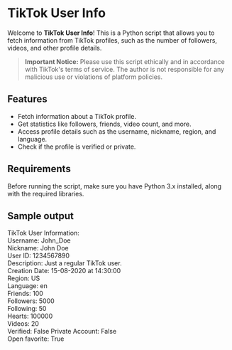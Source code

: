 # TikTok User Info 

Welcome to **TikTok User Info**! This is a Python script that allows you to fetch information from TikTok profiles, such as the number of followers, videos, and other profile details.

> **Important Notice:** Please use this script ethically and in accordance with TikTok's terms of service. The author is not responsible for any malicious use or violations of platform policies.

## Features

- Fetch information about a TikTok profile.
- Get statistics like followers, friends, video count, and more.
- Access profile details such as the username, nickname, region, and language.
- Check if the profile is verified or private.

## Requirements

Before running the script, make sure you have Python 3.x installed, along with the required libraries.

## Sample output

TikTok User Information:                    
Username: John_Doe                          
Nickname: John Doe                    
User ID: 1234567890                   
Description: Just a regular TikTok user.                   
Creation Date: 15-08-2020 at 14:30:00                            
Region: US                                
Language: en                                
Friends: 100                                 
Followers: 5000                     
Following: 50                   
Hearts: 100000                        
Videos: 20                                                
Verified: False
Private Account: False                        
Open favorite: True                               






